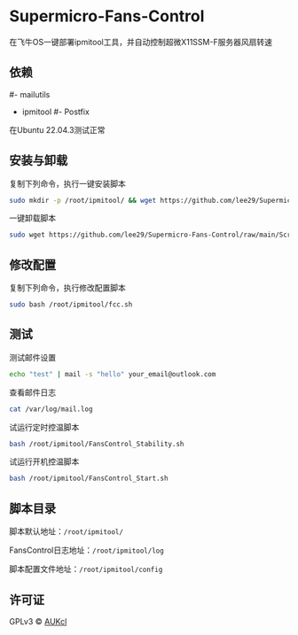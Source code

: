 # Supermicro-Fans-Control
在飞牛OS一键部署ipmitool工具，并自动控制超微X11SSM-F服务器风扇转速

## 依赖
#- mailutils
- ipmitool
#- Postfix

在Ubuntu 22.04.3测试正常

## 安装与卸载

复制下列命令，执行一键安装脚本
```bash
sudo mkdir -p /root/ipmitool/ && wget https://github.com/lee29/Supermicro-Fans-Control/raw/main/Script/install.sh -P /root/ipmitool/ && chmod +x /root/ipmitool/install.sh && bash /root/ipmitool/install.sh
```

一键卸载脚本
```bash
sudo wget https://github.com/lee29/Supermicro-Fans-Control/raw/main/Script/uninstall.sh -P /root/ipmitool/ && chmod +x /root/ipmitool/uninstall.sh && bash /root/ipmitool/uninstall.sh
```

## 修改配置
复制下列命令，执行修改配置脚本
```bash
sudo bash /root/ipmitool/fcc.sh
```
## 测试

测试邮件设置
```bash
echo "test" | mail -s "hello" your_email@outlook.com
```

查看邮件日志
```bash
cat /var/log/mail.log 
```

试运行定时控温脚本
```bash
bash /root/ipmitool/FansControl_Stability.sh
```

试运行开机控温脚本
```bash
bash /root/ipmitool/FansControl_Start.sh
```

## 脚本目录

脚本默认地址：`/root/ipmitool/`

FansControl日志地址：`/root/ipmitool/log`

脚本配置文件地址：`/root/ipmitool/config`

## 许可证
GPLv3 © [AUKcl](LICENSE)
